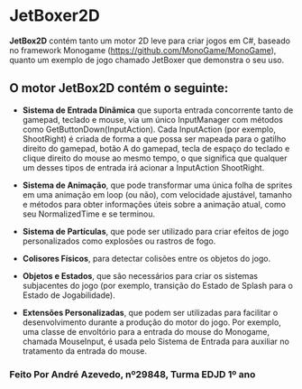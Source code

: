# JetBoxer2D

**JetBox2D**  contém tanto um motor 2D leve para criar jogos em C#, baseado no framework Monogame (https://github.com/MonoGame/MonoGame), quanto um exemplo de jogo chamado JetBoxer que demonstra o seu uso.


## O motor JetBox2D contém o seguinte: ##

- **Sistema de Entrada Dinâmica** que suporta entrada concorrente tanto de gamepad, teclado e mouse, via um único InputManager com métodos como GetButtonDown(InputAction). Cada InputAction (por exemplo, ShootRight) é criada de forma a que possa ser mapeada para o gatilho direito do gamepad, botão A do gamepad, tecla de espaço do teclado e clique direito do mouse ao mesmo tempo, o que significa que qualquer um desses tipos de entrada irá acionar a InputAction ShootRight.

- **Sistema de Animação**, que pode transformar uma única folha de sprites em uma animação em loop (ou não), com velocidade ajustável, tamanho e métodos para obter informações úteis sobre a animação atual, como seu NormalizedTime e se terminou.

- **Sistema de Partículas**, que pode ser utilizado para criar efeitos de jogo personalizados como explosões ou rastros de fogo.

- **Colisores Físicos**, para detectar colisões entre os objetos do jogo.

- **Objetos e Estados**, que são necessários para criar os sistemas subjacentes do jogo (por exemplo, transição do Estado de Splash para o Estado de Jogabilidade).

- **Extensões Personalizadas**, que podem ser utilizadas para facilitar o desenvolvimento durante a produção do motor do jogo. Por exemplo, uma classe de envoltório para a entrada do mouse do Monogame, chamada MouseInput, é usada pelo Sistema de Entrada para auxiliar no tratamento da entrada do mouse.

### Feito Por André Azevedo, nº29848, Turma EDJD 1º ano
